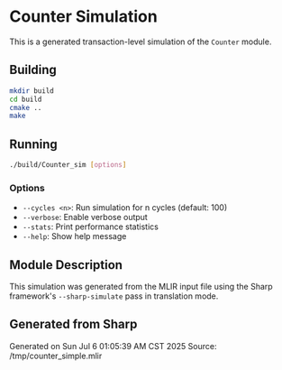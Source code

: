 # Counter Simulation

This is a generated transaction-level simulation of the `Counter` module.

## Building

```bash
mkdir build
cd build
cmake ..
make
```

## Running

```bash
./build/Counter_sim [options]
```

### Options

- `--cycles <n>`: Run simulation for n cycles (default: 100)
- `--verbose`: Enable verbose output
- `--stats`: Print performance statistics
- `--help`: Show help message

## Module Description

This simulation was generated from the MLIR input file using the Sharp framework's
`--sharp-simulate` pass in translation mode.

## Generated from Sharp

Generated on Sun Jul  6 01:05:39 AM CST 2025
Source: /tmp/counter_simple.mlir
